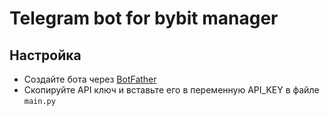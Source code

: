 # Telegram bot for bybit manager

## Настройка
- Создайте бота через [BotFather](https://telegram.me/BotFather)
- Скопируйте API ключ и вставьте его в переменную API_KEY в файле `main.py`
 